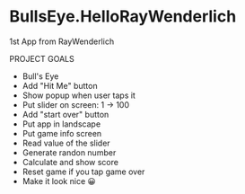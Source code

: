 # BullsEye.HelloRayWenderlich
1st App from RayWenderlich

PROJECT GOALS

- Bull's Eye
- Add "Hit Me" button
- Show popup when user taps it
- Put slider on screen: 1 -> 100
- Add "start over" button
- Put app in landscape
- Put game info screen
- Read value of the slider
- Generate randon number
- Calculate and show score
- Reset game if you tap game over
- Make it look nice 😀
